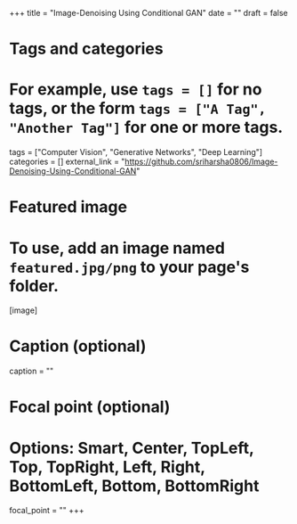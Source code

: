 +++
title = "Image-Denoising Using Conditional GAN"
date = ""
draft = false

# Tags and categories
# For example, use `tags = []` for no tags, or the form `tags = ["A Tag", "Another Tag"]` for one or more tags.
tags = ["Computer Vision", "Generative Networks", "Deep Learning"]
categories = []
external_link = "https://github.com/sriharsha0806/Image-Denoising-Using-Conditional-GAN"
# Featured image
# To use, add an image named `featured.jpg/png` to your page's folder. 
[image]
  # Caption (optional)
  caption = ""

  # Focal point (optional)
  # Options: Smart, Center, TopLeft, Top, TopRight, Left, Right, BottomLeft, Bottom, BottomRight
  focal_point = ""
+++